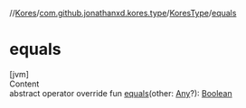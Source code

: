 //[Kores](../../index.md)/[com.github.jonathanxd.kores.type](../index.md)/[KoresType](index.md)/[equals](equals.md)



# equals  
[jvm]  
Content  
abstract operator override fun [equals](equals.md)(other: [Any](https://kotlinlang.org/api/latest/jvm/stdlib/kotlin/-any/index.html)?): [Boolean](https://kotlinlang.org/api/latest/jvm/stdlib/kotlin/-boolean/index.html)  



